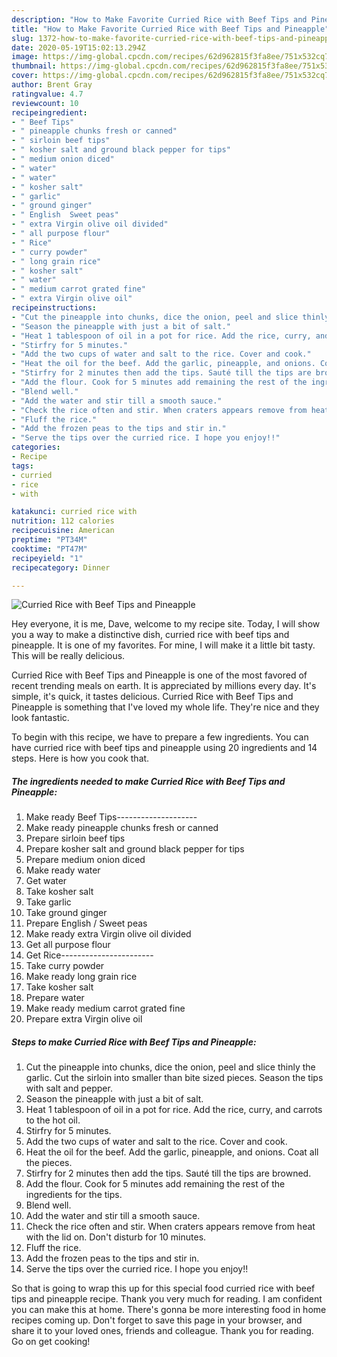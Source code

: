 ```yaml
---
description: "How to Make Favorite Curried Rice with Beef Tips and Pineapple"
title: "How to Make Favorite Curried Rice with Beef Tips and Pineapple"
slug: 1372-how-to-make-favorite-curried-rice-with-beef-tips-and-pineapple
date: 2020-05-19T15:02:13.294Z
image: https://img-global.cpcdn.com/recipes/62d962815f3fa8ee/751x532cq70/curried-rice-with-beef-tips-and-pineapple-recipe-main-photo.jpg
thumbnail: https://img-global.cpcdn.com/recipes/62d962815f3fa8ee/751x532cq70/curried-rice-with-beef-tips-and-pineapple-recipe-main-photo.jpg
cover: https://img-global.cpcdn.com/recipes/62d962815f3fa8ee/751x532cq70/curried-rice-with-beef-tips-and-pineapple-recipe-main-photo.jpg
author: Brent Gray
ratingvalue: 4.7
reviewcount: 10
recipeingredient:
- " Beef Tips"
- " pineapple chunks fresh or canned"
- " sirloin beef tips"
- " kosher salt and ground black pepper for tips"
- " medium onion diced"
- " water"
- " water"
- " kosher salt"
- " garlic"
- " ground ginger"
- " English  Sweet peas"
- " extra Virgin olive oil divided"
- " all purpose flour"
- " Rice"
- " curry powder"
- " long grain rice"
- " kosher salt"
- " water"
- " medium carrot grated fine"
- " extra Virgin olive oil"
recipeinstructions:
- "Cut the pineapple into chunks, dice the onion, peel and slice thinly the garlic. Cut the sirloin into smaller than bite sized pieces. Season the tips with salt and pepper."
- "Season the pineapple with just a bit of salt."
- "Heat 1 tablespoon of oil in a pot for rice. Add the rice, curry, and carrots to the hot oil."
- "Stirfry for 5 minutes."
- "Add the two cups of water and salt to the rice. Cover and cook."
- "Heat the oil for the beef. Add the garlic, pineapple, and onions. Coat all the pieces."
- "Stirfry for 2 minutes then add the tips. Sauté till the tips are browned."
- "Add the flour. Cook for 5 minutes add remaining the rest of the ingredients for the tips."
- "Blend well."
- "Add the water and stir till a smooth sauce."
- "Check the rice often and stir. When craters appears remove from heat with the lid on. Don&#39;t disturb for 10 minutes."
- "Fluff the rice."
- "Add the frozen peas to the tips and stir in."
- "Serve the tips over the curried rice. I hope you enjoy!!"
categories:
- Recipe
tags:
- curried
- rice
- with

katakunci: curried rice with 
nutrition: 112 calories
recipecuisine: American
preptime: "PT34M"
cooktime: "PT47M"
recipeyield: "1"
recipecategory: Dinner

---
```



![Curried Rice with Beef Tips and Pineapple](https://img-global.cpcdn.com/recipes/62d962815f3fa8ee/751x532cq70/curried-rice-with-beef-tips-and-pineapple-recipe-main-photo.jpg)

Hey everyone, it is me, Dave, welcome to my recipe site. Today, I will show you a way to make a distinctive dish, curried rice with beef tips and pineapple. It is one of my favorites. For mine, I will make it a little bit tasty. This will be really delicious.



Curried Rice with Beef Tips and Pineapple is one of the most favored of recent trending meals on earth. It is appreciated by millions every day. It's simple, it's quick, it tastes delicious. Curried Rice with Beef Tips and Pineapple is something that I've loved my whole life. They're nice and they look fantastic.


To begin with this recipe, we have to prepare a few ingredients. You can have curried rice with beef tips and pineapple using 20 ingredients and 14 steps. Here is how you cook that.

<!--inarticleads1-->

##### The ingredients needed to make Curried Rice with Beef Tips and Pineapple:

1. Make ready  Beef Tips--------------------
1. Make ready  pineapple chunks fresh or canned
1. Prepare  sirloin beef tips
1. Prepare  kosher salt and ground black pepper for tips
1. Prepare  medium onion diced
1. Make ready  water
1. Get  water
1. Take  kosher salt
1. Take  garlic
1. Take  ground ginger
1. Prepare  English / Sweet peas
1. Make ready  extra Virgin olive oil divided
1. Get  all purpose flour
1. Get  Rice-----------------------
1. Take  curry powder
1. Make ready  long grain rice
1. Take  kosher salt
1. Prepare  water
1. Make ready  medium carrot grated fine
1. Prepare  extra Virgin olive oil




<!--inarticleads2-->

##### Steps to make Curried Rice with Beef Tips and Pineapple:

1. Cut the pineapple into chunks, dice the onion, peel and slice thinly the garlic. Cut the sirloin into smaller than bite sized pieces. Season the tips with salt and pepper.
1. Season the pineapple with just a bit of salt.
1. Heat 1 tablespoon of oil in a pot for rice. Add the rice, curry, and carrots to the hot oil.
1. Stirfry for 5 minutes.
1. Add the two cups of water and salt to the rice. Cover and cook.
1. Heat the oil for the beef. Add the garlic, pineapple, and onions. Coat all the pieces.
1. Stirfry for 2 minutes then add the tips. Sauté till the tips are browned.
1. Add the flour. Cook for 5 minutes add remaining the rest of the ingredients for the tips.
1. Blend well.
1. Add the water and stir till a smooth sauce.
1. Check the rice often and stir. When craters appears remove from heat with the lid on. Don&#39;t disturb for 10 minutes.
1. Fluff the rice.
1. Add the frozen peas to the tips and stir in.
1. Serve the tips over the curried rice. I hope you enjoy!!




So that is going to wrap this up for this special food curried rice with beef tips and pineapple recipe. Thank you very much for reading. I am confident you can make this at home. There's gonna be more interesting food in home recipes coming up. Don't forget to save this page in your browser, and share it to your loved ones, friends and colleague. Thank you for reading. Go on get cooking!
